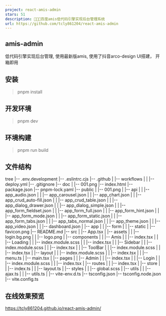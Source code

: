 ```yaml
---
project: react-amis-admin
stars: 51
description: 🎉🎉🔥百度amis低代码引擎实现后台管理系统
url: https://github.com/tcly861204/react-amis-admin
---
```


amis-admin
----------

低代码引擎实现后台管理, 使用最新版amis, 使用了抖音arco-design UI搭建， 开箱即用

安装
--

> pnpm install

开发环境
----

> pnpm dev

环境构建
----

> pnpm run build

文件结构
----

 tree
  |\-- .env.development
  |\-- .eslintrc.cjs
  |\-- .github
  |  |\-- workflows
  |  |  |\-- deploy.yml
  |\-- .gitignore
  |\-- doc
  |  |\-- 001.png
  |\-- index.html
  |\-- package.json
  |\-- pnpm\-lock.yaml
  |\-- public
  |  |\-- 001.png
  |  |\-- api
  |  |  |\-- app\_audio.json
  |  |  |\-- app\_carousel.json
  |  |  |\-- app\_chart.json
  |  |  |\-- app\_crud\_auto\-fill.json
  |  |  |\-- app\_crud\_table.json
  |  |  |\-- app\_dialog\_drawer.json
  |  |  |\-- app\_dialog\_simple.json
  |  |  |\-- app\_form\_fieldset.json
  |  |  |\-- app\_form\_full.json
  |  |  |\-- app\_form\_hint.json
  |  |  |\-- app\_form\_mode.json
  |  |  |\-- app\_form\_static.json
  |  |  |\-- app\_form\_tabs.json
  |  |  |\-- app\_tabs\_normal.json
  |  |  |\-- app\_theme.json
  |  |  |\-- app\_video.json
  |  |  |\-- dashboard.json
  |  |\-- app
  |  |  |\-- form
  |  |  |\-- static
  |  |\-- favicon.png
  |\-- README.md
  |\-- src
  |  |\-- App.tsx
  |  |\-- assets
  |  |  |\-- login.bg.png
  |  |  |\-- logo.png
  |  |\-- components
  |  |  |\-- Amis
  |  |  |\-- index.tsx
  |  |  |\-- Loading
  |  |  |\-- index.module.scss
  |  |  |\-- index.tsx
  |  |  |\-- Sidebar
  |  |  |\-- index.module.scss
  |  |  |\-- index.tsx
  |  |  |\-- ToolBar
  |  |  |\-- index.module.scss
  |  |  |\-- index.tsx
  |  |\-- layout
  |  |  |\-- index.module.scss
  |  |  |\-- index.tsx
  |  |  |\-- menu.ts
  |  |\-- main.tsx
  |  |\-- pages
  |  |  |\-- Admin
  |  |  |\-- index.tsx
  |  |  |\-- Login
  |  |  |\-- index.module.scss
  |  |  |\-- index.tsx
  |  |\-- routes
  |  |  |\-- index.tsx
  |  |\-- store
  |  |  |\-- index.ts
  |  |  |\-- layout.ts
  |  |\-- styles
  |  |  |\-- global.scss
  |  |\-- utils
  |  |  |\-- ajax.ts
  |  |  |\-- utils.ts
  |  |\-- vite\-env.d.ts
  |\-- tsconfig.json
  |\-- tsconfig.node.json
  |\-- vite.config.ts

在线效果预览
------

https://tcly861204.github.io/react-amis-admin/
